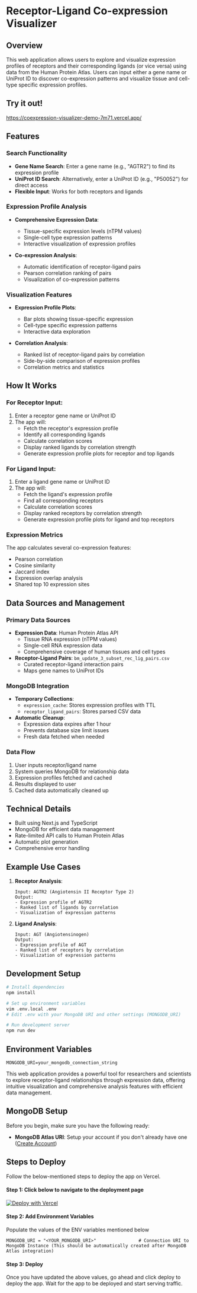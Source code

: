 # Receptor-Ligand Co-expression Visualizer

## Overview
This web application allows users to explore and visualize expression profiles of receptors and their corresponding ligands (or vice versa) using data from the Human Protein Atlas. Users can input either a gene name or UniProt ID to discover co-expression patterns and visualize tissue and cell-type specific expression profiles.

## Try it out!
https://coexpression-visualizer-demo-7m71.vercel.app/

## Features

### Search Functionality
- **Gene Name Search**: Enter a gene name (e.g., "AGTR2") to find its expression profile
- **UniProt ID Search**: Alternatively, enter a UniProt ID (e.g., "P50052") for direct access
- **Flexible Input**: Works for both receptors and ligands

### Expression Profile Analysis
- **Comprehensive Expression Data**:
  - Tissue-specific expression levels (nTPM values)
  - Single-cell type expression patterns
  - Interactive visualization of expression profiles
  
- **Co-expression Analysis**:
  - Automatic identification of receptor-ligand pairs
  - Pearson correlation ranking of pairs
  - Visualization of co-expression patterns

### Visualization Features
- **Expression Profile Plots**:
  - Bar plots showing tissue-specific expression
  - Cell-type specific expression patterns
  - Interactive data exploration
  
- **Correlation Analysis**:
  - Ranked list of receptor-ligand pairs by correlation
  - Side-by-side comparison of expression profiles
  - Correlation metrics and statistics

## How It Works

### For Receptor Input:
1. Enter a receptor gene name or UniProt ID
2. The app will:
   - Fetch the receptor's expression profile
   - Identify all corresponding ligands
   - Calculate correlation scores
   - Display ranked ligands by correlation strength
   - Generate expression profile plots for receptor and top ligands

### For Ligand Input:
1. Enter a ligand gene name or UniProt ID
2. The app will:
   - Fetch the ligand's expression profile
   - Find all corresponding receptors
   - Calculate correlation scores
   - Display ranked receptors by correlation strength
   - Generate expression profile plots for ligand and top receptors

### Expression Metrics
The app calculates several co-expression features:
- Pearson correlation
- Cosine similarity
- Jaccard index
- Expression overlap analysis
- Shared top 10 expression sites

## Data Sources and Management

### Primary Data Sources
- **Expression Data**: Human Protein Atlas API
  - Tissue RNA expression (nTPM values)
  - Single-cell RNA expression data
  - Comprehensive coverage of human tissues and cell types
- **Receptor-Ligand Pairs**: `bm_update_3_subset_rec_lig_pairs.csv`
  - Curated receptor-ligand interaction pairs
  - Maps gene names to UniProt IDs

### MongoDB Integration
- **Temporary Collections**:
  - `expression_cache`: Stores expression profiles with TTL
  - `receptor_ligand_pairs`: Stores parsed CSV data
- **Automatic Cleanup**:
  - Expression data expires after 1 hour
  - Prevents database size limit issues
  - Fresh data fetched when needed

### Data Flow
1. User inputs receptor/ligand name
2. System queries MongoDB for relationship data
3. Expression profiles fetched and cached
4. Results displayed to user
5. Cached data automatically cleaned up

## Technical Details
- Built using Next.js and TypeScript
- MongoDB for efficient data management
- Rate-limited API calls to Human Protein Atlas
- Automatic plot generation
- Comprehensive error handling

## Example Use Cases

1. **Receptor Analysis**:
   ```
   Input: AGTR2 (Angiotensin II Receptor Type 2)
   Output: 
   - Expression profile of AGTR2
   - Ranked list of ligands by correlation
   - Visualization of expression patterns
   ```

2. **Ligand Analysis**:
   ```
   Input: AGT (Angiotensinogen)
   Output:
   - Expression profile of AGT
   - Ranked list of receptors by correlation
   - Visualization of expression patterns
   ```

## Development Setup
```bash
# Install dependencies
npm install

# Set up environment variables
vim .env.local .env
# Edit .env with your MongoDB URI and other settings (MONGODB_URI)

# Run development server
npm run dev
```

## Environment Variables
```env
MONGODB_URI=your_mongodb_connection_string
```

This web application provides a powerful tool for researchers and scientists to explore receptor-ligand relationships through expression data, offering intuitive visualization and comprehensive analysis features with efficient data management.

## MongoDB Setup

Before you begin, make sure you have the following ready:

- **MongoDB Atlas URI**: Setup your account if you don't already have one ([Create Account](https://www.mongodb.com/docs/guides/atlas/account/))
    
## Steps to Deploy 
Follow the below-mentioned steps to deploy the app on Vercel.

#### Step 1: Click below to navigate to the deployment page
[![Deploy with Vercel](https://vercel.com/button)](https://vercel.com/new/clone?repository-url=https%3A%2F%2Fgithub.com%2Fmongodb-partners%2FMongoDB-RAG-Vercel&env=OPENAI_API_KEY&demo-title=RAG%20with%20MongoDB%20Atlas%20and%20OpenAI&demo-url=https%3A%2F%2Fmonogodb-rag.vercel.app%2F&integration-ids=oac_jnzmjqM10gllKmSrG0SGrHOH)

#### Step 2: Add Environment Variables

Populate the values of the ENV variables mentioned below

````
MONGODB_URI = "<YOUR_MONGODB_URI>"                # Connection URI to MongoDB Instance (This should be automatically created after MongoDB Atlas integration)
````

#### Step 3: Deploy
Once you have updated the above values, go ahead and click deploy to deploy the app. Wait for the app to be deployed and start serving traffic.

